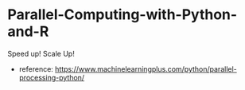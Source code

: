 # Parallel-Computing-with-Python-and-R
Speed up! Scale Up!  
  
* reference: https://www.machinelearningplus.com/python/parallel-processing-python/
